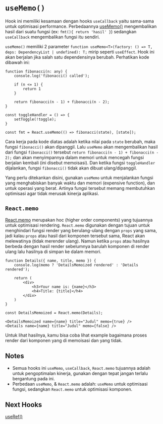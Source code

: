 # `useMemo()`

Hook ini memiliki kesamaan dengan hooks `useCallback` yaitu sama-sama untuk optimisasi performance. Perbedaannya [useMemo()](https://reactjs.org/docs/hooks-reference.html#usememo) mengembalikan hasil dari suatu fungsi (ex: `fmt(){ return 'hasil' }`) sedangkan `useCallback` mengembalikan fungsi itu sendiri.

`useMemo()` memiliki 2 parameter `function useMemo<T>(factory: () => T, deps: DependencyList | undefined): T;` mirip seperti `useEffect`. Hook ini akan berjalan jika salah satu dependensinya berubah. Perhatikan kode dibawah ini:

```tsx
function fibonacci(n: any) {
    console.log('fibonacci() called');
    
    if (n <= 1) {
        return 1
    }

    return fibonacci(n - 1) + fibonacci(n - 2);
}

const toggleHandler = () => {
    setToggle(!toggle);
}

const fmt = React.useMemo(() => fibonacci(state), [state]);
```
Cara kerja pada kode diatas adalah ketika nilai pada `state` berubah, maka fungsi `fibonacci()` akan dipanggil. Lalu `useMemo` akan mengembalikan hasil dari fungsi `fibonacci()` tersebut `return fibonacci(n - 1) + fibonacci(n - 2);` dan akan menyimpannya dalam memori untuk mencegah fungsi berjalan kembali (ini disebut memoisasi). Dan ketika fungsi `toggleHandler` dijalankan, fungsi `fibonacci()` tidak akan dibuat ulang/dipanggil.

Yang perlu ditekankan disini, gunakan `useMemo` untuk menjalankan fungsi yang menghabiskan banyak waktu dan memori (expensive function), dan untuk operasi yang berat. Artinya fungsi tersebut memang membutuhkan optimisasi agar tidak merusak kinerja aplikasi.

## `React.memo`
[React.memo](https://reactjs.org/docs/react-api.html#reactmemo) merupakan hoc (higher order components) yang tujuannya untuk optimisasi rendering. `React.memo` digunakan dengan tujuan untuk menghindari fungsi render yang berulang-ulang dengan `props` yang sama, jadi kalau `props` atau hasil dari komponen tersebut sama, React akan melewatinya (tidak merender ulang). Namun ketika `props` atau hasilnya berbeda dengan hasil render sebelumnya barulah komponen di render ulang lalu hasilnya di simpan ke dalam memori.

```tsx
function Details({ name, title, memo }) {
    console.log(memo ? 'DetailsMemoized rendered' : 'Details rendered');

    return (
        <div>
            <h3>Your name is: {name}</h3>
            <h4>Title: {title}</h4>
        </div>
    )
}

const DetailsMemoized = React.memo(Details);

<DetailsMemoized name={name} title="Judul" memo={true} />
<Details name={name} title="Judul" memo={false} />
```
Untuk lihat hasilnya, kamu bisa coba lihat example bagaimana proses render dari komponen yang di memoisasi dan yang tidak.

## Notes
- Semua hooks ini `useMemo`, `useCallback`, `React.memo` tujuannya adalah untuk pengoptimalan kinerja, gunakan dengan tepat jangan terlalu bergantung pada ini.
- Perbedaan `useMemo`, & `React.memo` adalah: `useMemo` untuk optimisasi fungsi, sedangkan `React.memo` untuk optimisasi komponen.

## Next Hooks
[useRef()](https://github.com/natserract/react-hooks-deepdive/tree/main/src/app/useRef)